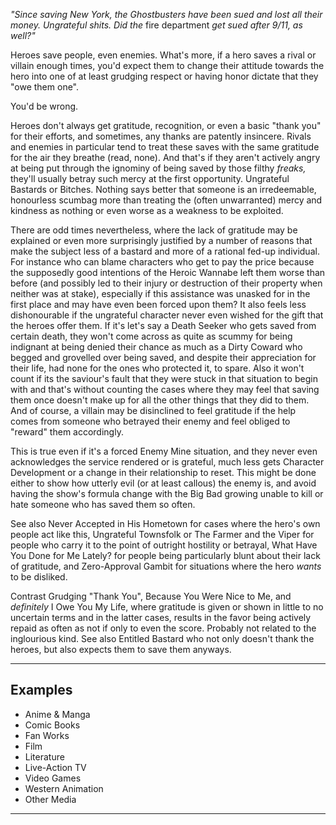 _"Since saving New York, the Ghostbusters have been sued and lost all their money. Ungrateful shits. Did the_ fire department _get sued after 9/11, as well?"_

Heroes save people, even enemies. What's more, if a hero saves a rival or villain enough times, you'd expect them to change their attitude towards the hero into one of at least grudging respect or having honor dictate that they "owe them one".

You'd be wrong.

Heroes don't always get gratitude, recognition, or even a basic "thank you" for their efforts, and sometimes, any thanks are patently insincere. Rivals and enemies in particular tend to treat these saves with the same gratitude for the air they breathe (read, none). And that's if they aren't actively angry at being put through the ignominy of being saved by those filthy _freaks,_ they'll usually betray such mercy at the first opportunity. Ungrateful Bastards or Bitches. Nothing says better that someone is an irredeemable, honourless scumbag more than treating the (often unwarranted) mercy and kindness as nothing or even worse as a weakness to be exploited.

There are odd times nevertheless, where the lack of gratitude may be explained or even more surprisingly justified by a number of reasons that make the subject less of a bastard and more of a rational fed-up individual. For instance who can blame characters who get to pay the price because the supposedly good intentions of the Heroic Wannabe left them worse than before (and possibly led to their injury or destruction of their property when neither was at stake), especially if this assistance was unasked for in the first place and may have even been forced upon them? It also feels less dishonourable if the ungrateful character never even wished for the gift that the heroes offer them. If it's let's say a Death Seeker who gets saved from certain death, they won't come across as quite as scummy for being indignant at being denied their chance as much as a Dirty Coward who begged and grovelled over being saved, and despite their appreciation for their life, had none for the ones who protected it, to spare. Also it won't count if its the saviour's fault that they were stuck in that situation to begin with and that's without counting the cases where they may feel that saving them once doesn't make up for all the other things that they did to them. And of course, a villain may be disinclined to feel gratitude if the help comes from someone who betrayed their enemy and feel obliged to "reward" them accordingly.

This is true even if it's a forced Enemy Mine situation, and they never even acknowledges the service rendered or is grateful, much less gets Character Development or a change in their relationship to reset. This might be done either to show how utterly evil (or at least callous) the enemy is, and avoid having the show's formula change with the Big Bad growing unable to kill or hate someone who has saved them so often.

See also Never Accepted in His Hometown for cases where the hero's own people act like this, Ungrateful Townsfolk or The Farmer and the Viper for people who carry it to the point of outright hostility or betrayal, What Have You Done for Me Lately? for people being particularly blunt about their lack of gratitude, and Zero-Approval Gambit for situations where the hero _wants_ to be disliked.

Contrast Grudging "Thank You", Because You Were Nice to Me, and _definitely_ I Owe You My Life, where gratitude is given or shown in little to no uncertain terms and in the latter cases, results in the favor being actively repaid as often as not if only to even the score. Probably not related to the inglourious kind. See also Entitled Bastard who not only doesn't thank the heroes, but also expects them to save them anyways.

___

## Examples

-   Anime & Manga
-   Comic Books
-   Fan Works
-   Film
-   Literature
-   Live-Action TV
-   Video Games
-   Western Animation
-   Other Media

___